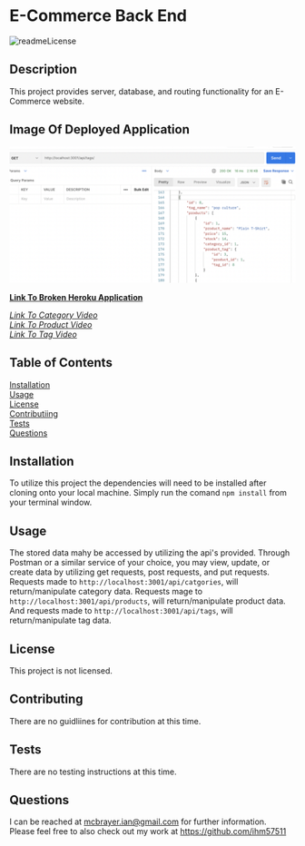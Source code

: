 # E-Commerce Back End  
  ![readmeLicense](https://img.shields.io/badge/license-none-red.svg)  
  ## Description  
  This project provides server, database, and routing functionality for an E-Commerce website.  
     
  ## Image Of Deployed Application
  ![E-Commerce Back End](images/ECom.png)  
     
  **[Link To Broken Heroku Application](https://guarded-caverns-05916.herokuapp.com/)**   
    
  *[Link To Category Video]( https://drive.google.com/file/d/13jiGYt5D7CkrR2qJIuO_Yi5shgHDzOxX/view)*  
  *[Link To Product Video]( https://drive.google.com/file/d/1VCECNVCPCLVVSlMkGE5TFsRq5R981UUx/view)*  
  *[Link To Tag Video](https://drive.google.com/file/d/1EMPy4oxb9yeXS4dVECK9vhv5AU_pBKqI/view)*   
     
  ## Table of Contents   
  [Installation](##Installation)  
  [Usage](##Usage)  
  [License](##License)  
  [Contributiing](##Contributing)  
  [Tests](##Tests)  
  [Questions](##Questions)
    
  ## Installation  
  To utilize this project the dependencies will need to be installed after cloning onto your local machine. Simply run the comand `npm install` from your terminal window.  
  ## Usage  
  The stored data mahy be accessed by utilizing the api's provided. Through Postman or a similar service of your choice, you may view, update, or create data by utilizing get requests, post requests, and put requests. Requests made to `http://localhost:3001/api/catgories`, will return/manipulate category data. Requests mage to `http://localhost:3001/api/products`, will return/manipulate product data. And requests made to `http://localhost:3001/api/tags`, will return/manipulate tag data.
  ## License   
  This project is not licensed.    
  ## Contributing  
  There are no guidliines for contribution at this time.  
  ## Tests   
  There are no testing instructions at this time.  
  ## Questions  
  I can be reached at mcbrayer.ian@gmail.com for further information.  
  Please feel free to also check out my work at https://github.com/ihm57511
